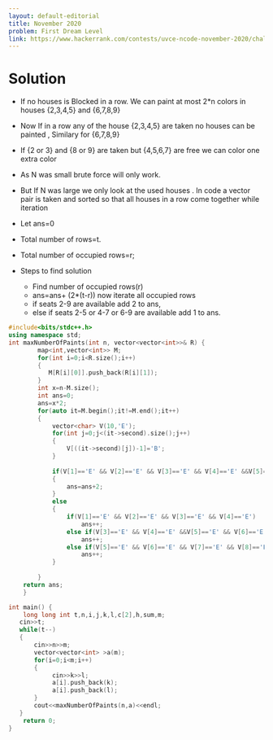 ```yaml
---
layout: default-editorial
title: November 2020
problem: First Dream Level
link: https://www.hackerrank.com/contests/uvce-ncode-november-2020/challenges/q1-52
---
```

# Solution
* If no houses is Blocked in a row. We can paint at most 2*n colors in houses {2,3,4,5} and {6,7,8,9}

* Now If in a row any of the house {2,3,4,5} are taken no houses can be painted  , Similary for {6,7,8,9}

* If {2 or 3} and {8 or 9} are taken but {4,5,6,7} are free we can color one extra color

* As N was small brute force will only work. 
* But If N was large we only look at the used houses . In code a vector pair is taken and sorted so that all houses in a row come together while iteration

* Let ans=0
* Total number of rows=t.
* Total number of occupied rows=r;

* Steps to find solution
    * Find number of occupied rows(r)
    * ans=ans+ (2*(t-r)) now iterate all occupied rows
    * if seats 2-9 are available add 2 to ans,
    * else if seats 2-5 or 4-7 or 6-9 are available add 1 to ans.


~~~cpp
#include<bits/stdc++.h>
using namespace std;
int maxNumberOfPaints(int n, vector<vector<int>>& R) {
        map<int,vector<int>> M;
        for(int i=0;i<R.size();i++)
        {
           M[R[i][0]].push_back(R[i][1]);
        }
        int x=n-M.size();
        int ans=0;
        ans=x*2;
        for(auto it=M.begin();it!=M.end();it++)
        {
            vector<char> V(10,'E');
            for(int j=0;j<(it->second).size();j++)
            {
                V[((it->second)[j])-1]='B';
            }
            
            if(V[1]=='E' && V[2]=='E' && V[3]=='E' && V[4]=='E' &&V[5]=='E' && V[6]=='E' && V[7]=='E' && V[8]=='E')
            {
                ans=ans+2;
            }
            else
            {
                if(V[1]=='E' && V[2]=='E' && V[3]=='E' && V[4]=='E')
                    ans++;
                else if(V[3]=='E' && V[4]=='E' &&V[5]=='E' && V[6]=='E' )
                    ans++;
                else if(V[5]=='E' && V[6]=='E' && V[7]=='E' && V[8]=='E')
                    ans++;
            }
            
        }
    return ans;  
    }

int main() {
    long long int t,n,i,j,k,l,c[2],h,sum,m;
   cin>>t;
   while(t--)
   {
       cin>>n>>m;
       vector<vector<int> >a(m);
       for(i=0;i<m;i++)
       {
            cin>>k>>l;
            a[i].push_back(k);
            a[i].push_back(l);
       }
       cout<<maxNumberOfPaints(n,a)<<endl;  
   }
    return 0;
}
~~~

